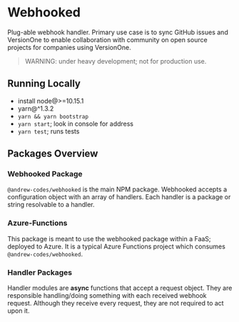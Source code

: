 # Webhooked

Plug-able webhook handler. Primary use case is to sync GitHub issues and VersionOne to enable collaboration with community on open source projects for companies using VersionOne.

> WARNING: under heavy development; not for production use.

## Running Locally

- install node@>=10.15.1
- yarn@^1.3.2
- `yarn && yarn bootstrap`
- `yarn start`; look in console for address
- `yarn test`; runs tests

## Packages Overview

### Webhooked Package

`@andrew-codes/webhooked` is the main NPM package. Webhooked accepts a configuration object with an array of handlers. Each handler is a package or string resolvable to a handler.

### Azure-Functions

This package is meant to use the webhooked package within a FaaS; deployed to Azure. It is a typical Azure Functions project which consumes `@andrew-codes/webhooked`.

### Handler Packages

Handler modules are **async** functions that accept a request object. They are responsible handling/doing something with each received webhook request. Although they receive every request, they are not required to act upon it.
